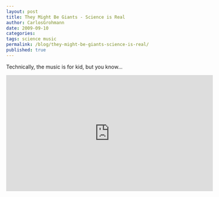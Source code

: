 ```yaml
---
layout: post
title: They Might Be Giants - Science is Real
author: CarlosGrohmann
date: 2009-09-10
categories: 
tags: science music
permalink: /blog/they-might-be-giants-science-is-real/
published: true
---
```



Technically, the music is for kid, but you know...  

<iframe width="560" height="315" src="https://www.youtube.com/embed/ty33v7UYYbw" frameborder="0" allow="accelerometer; autoplay; encrypted-media; gyroscope; picture-in-picture" allowfullscreen></iframe>
